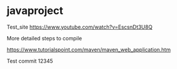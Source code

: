 # javaproject
Test_site
https://www.youtube.com/watch?v=EscsnDt3U8Q



More detailed steps to compile 

https://www.tutorialspoint.com/maven/maven_web_application.htm


Test commit 12345
